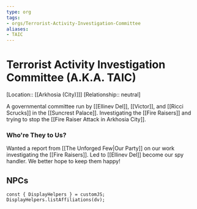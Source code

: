 ```yaml
---
type: org
tags:
- orgs/Terrorist-Activity-Investigation-Committee
aliases:
- TAIC
---
```


# Terrorist Activity Investigation Committee (A.K.A. TAIC)
[Location:: [[Arkhosia (City)]]]
[Relationship:: neutral]

A governmental committee run by [[Ellinev Del]], [[Victor]], and [[Ricci Scrucks]] in the [[Suncrest Palace]]. Investigating the [[Fire Raisers]] and trying to stop the [[Fire Raiser Attack in Arkhosia City]]. 

### Who're They to Us?
Wanted a report from [[The Unforged Few|Our Party]] on our work investigating the [[Fire Raisers]]. Led to [[Ellinev Del]] become our spy handler. We better hope to keep them happy! 

## NPCs
```dataviewjs
const { DisplayHelpers } = customJS; DisplayHelpers.listAffiliations(dv);
```
